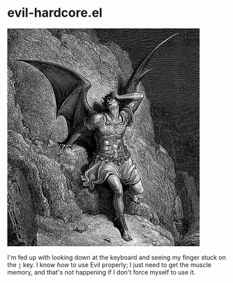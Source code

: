 # evil-hardcore.el

![fallen angel](https://github.com/daantjie/evil-hardcore.el/blob/master/fallen-angel.jpg)

I'm fed up with looking down at the keyboard and seeing my finger stuck on the
`j` key. I know *how* to use Evil properly; I just need to get the muscle
memory, and that's not happening if I don't force myself to use it.

